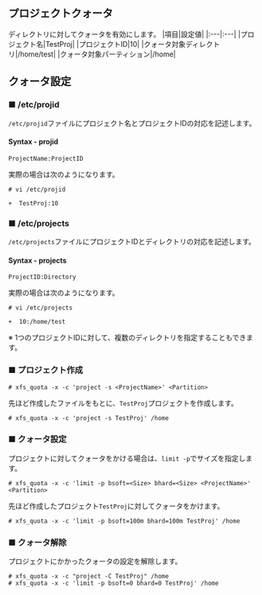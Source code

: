 ## プロジェクトクォータ
ディレクトリに対してクォータを有効にします。
|項目|設定値|
|:---|:---|
|プロジェクト名|TestProj|
|プロジェクトID|10|
|クォータ対象ディレクトリ|/home/test|
|クォータ対象パーティション|/home|

## クォータ設定
### ■ /etc/projid
`/etc/projid`ファイルにプロジェクト名とプロジェクトIDの対応を記述します。
#### Syntax - projid
```
ProjectName:ProjectID
```
実際の場合は次のようになります。
```
# vi /etc/projid
```
```
+  TestProj:10
```
### ■ /etc/projects
`/etc/projects`ファイルにプロジェクトIDとディレクトリの対応を記述します。
#### Syntax - projects
```
ProjectID:Directory
```
実際の場合は次のようになります。
```
# vi /etc/projects
```
```
+  10:/home/test
```
※ 1つのプロジェクトIDに対して、複数のディレクトリを指定することもできます。
### ■ プロジェクト作成
```
# xfs_quota -x -c 'project -s <ProjectName>' <Partition>
```
先ほど作成したファイルをもとに、`TestProj`プロジェクトを作成します。
```
# xfs_quota -x -c 'project -s TestProj' /home
```
### ■ クォータ設定
プロジェクトに対してクォータをかける場合は、`limit -p`でサイズを指定します。
```
# xfs_quota -x -c 'limit -p bsoft=<Size> bhard=<Size> <ProjectName>' <Partition>
```
先ほど作成したプロジェクト`TestProj`に対してクォータをかけます。
```
# xfs_quota -x -c 'limit -p bsoft=100m bhard=100m TestProj' /home
```
### ■ クォータ解除
プロジェクトにかかったクォータの設定を解除します。
```
# xfs_quota -x -c "project -C TestProj" /home
# xfs_quota -x -c 'limit -p bsoft=0 bhard=0 TestProj' /home
```
